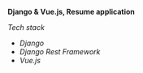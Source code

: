 **Django & Vue.js, Resume application**

*Tech stack*
- *Django*
- *Django Rest Framework*
- *Vue.js*

